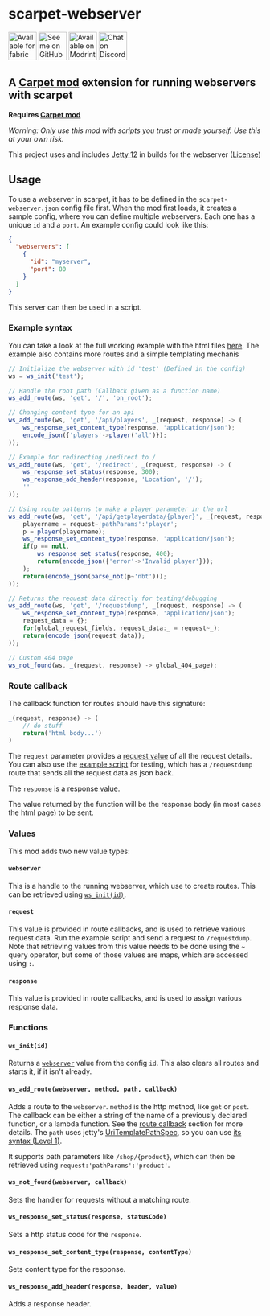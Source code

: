 # scarpet-webserver

[<img alt="Available for fabric" height="56" src="https://cdn.jsdelivr.net/npm/@intergrav/devins-badges@2.8.0/assets/cozy/supported/fabric_vector.svg">](https://fabricmc.net/)
[<img alt="See me on GitHub" height="56" src="https://cdn.jsdelivr.net/npm/@intergrav/devins-badges@2.8.0/assets/cozy/social/github-singular_vector.svg">](https://github.com/replaceitem)
[<img alt="Available on Modrinth" height="56" src="https://cdn.jsdelivr.net/npm/@intergrav/devins-badges@2.8.0/assets/cozy/available/modrinth_vector.svg">](https://modrinth.com/mod/scarpet-webserver)
[<img alt="Chat on Discord" height="56" src="https://cdn.jsdelivr.net/npm/@intergrav/devins-badges@2.8.0/assets/cozy/social/discord-singular_vector.svg">](https://discord.gg/etTDQAVSgt)

## A [Carpet mod](https://modrinth.com/mod/carpet) extension for running webservers with scarpet

**Requires [Carpet mod](https://modrinth.com/mod/carpet)**

*Warning: Only use this mod with scripts you trust or made yourself. Use this at your own risk.*

This project uses and includes [Jetty 12](https://eclipse.dev/jetty/) in builds for the webserver ([License](https://github.com/jetty/jetty.project/blob/jetty-12.0.x/LICENSE))

## Usage

To use a webserver in scarpet, it has to be defined in the `scarpet-webserver.json` config file first.
When the mod first loads, it creates a sample config, where you can define multiple webservers. Each one has a unique `id` and a `port`.
An example config could look like this:

```json
{
  "webservers": [
    {
      "id": "myserver",
      "port": 80
    }
  ]
}
```

This server can then be used in a script.

### Example syntax

You can take a look at the full working example with the html files [here](https://github.com/replaceitem/scarpet-webserver/tree/master/examples).
The example also contains more routes and a simple templating mechanis

```js
// Initialize the webserver with id 'test' (Defined in the config)
ws = ws_init('test');

// Handle the root path (Callback given as a function name)
ws_add_route(ws, 'get', '/', 'on_root');

// Changing content type for an api 
ws_add_route(ws, 'get', '/api/players', _(request, response) -> (
    ws_response_set_content_type(response, 'application/json');
    encode_json({'players'->player('all')});
));

// Example for redirecting /redirect to /
ws_add_route(ws, 'get', '/redirect', _(request, response) -> (
    ws_response_set_status(response, 300);
    ws_response_add_header(response, 'Location', '/');
    ''
));

// Using route patterns to make a player parameter in the url
ws_add_route(ws, 'get', '/api/getplayerdata/{player}', _(request, response) -> (
    playername = request~'pathParams':'player';
    p = player(playername);
    ws_response_set_content_type(response, 'application/json');
    if(p == null,
        ws_response_set_status(response, 400);
        return(encode_json({'error'->'Invalid player'}));
    );
    return(encode_json(parse_nbt(p~'nbt')));
));

// Returns the request data directly for testing/debugging
ws_add_route(ws, 'get', '/requestdump', _(request, response) -> (
    ws_response_set_content_type(response, 'application/json');
    request_data = {};
    for(global_request_fields, request_data:_ = request~_);
    return(encode_json(request_data));
));

// Custom 404 page
ws_not_found(ws, _(request, response) -> global_404_page);
```


### Route callback

The callback function for routes should have this signature:

```js
_(request, response) -> (
    // do stuff
    return('html body...')
)
```

The `request` parameter provides a [request value](#request) of all the request details.
You can also use the [example script](#example-syntax) for testing, which has a `/requestdump` route that sends all the request data as json back.

The `response` is a [response value](#response).

The value returned by the function will be the response body (in most cases the html page) to be sent.

### Values

This mod adds two new value types:

#### `webserver`

This is a handle to the running webserver, which use to create routes.
This can be retrieved using [`ws_init(id)`](#ws_initid).

#### `request`

This value is provided in route callbacks, and is used to retrieve various request data.
Run the example script and send a request to `/requestdump`.
Note that retrieving values from this value needs to be done using the `~` query operator,
but some of those values are maps, which are accessed using `:`.


#### `response`

This value is provided in route callbacks, and is used to assign various response data.


### Functions

#### `ws_init(id)`

Returns a [`webserver`](#webserver) value from the config `id`.
This also clears all routes and starts it, if it isn't already.

#### `ws_add_route(webserver, method, path, callback)`

Adds a route to the `webserver`.
`method` is the http method, like `get` or `post`.
The callback can be either a string of the name of a previously declared function, or a lambda function.
See the [route callback](#route-callback) section for more details.
The `path` uses jetty's [UriTemplatePathSpec](https://eclipse.dev/jetty/javadoc/jetty-12/org/eclipse/jetty/http/pathmap/UriTemplatePathSpec.html),
so you can use [its syntax (Level 1)](https://tools.ietf.org/html/rfc6570).

It supports path parameters like `/shop/{product}`, which can then be retrieved using `request:'pathParams':'product'`.

#### `ws_not_found(webserver, callback)`

Sets the handler for requests without a matching route.

#### `ws_response_set_status(response, statusCode)`

Sets a http status code for the `response`.

#### `ws_response_set_content_type(response, contentType)`

Sets content type for the response.

#### `ws_response_add_header(response, header, value)`

Adds a response header.